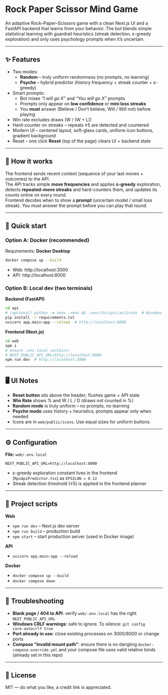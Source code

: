 # Rock Paper Scissor Mind Game

An adaptive Rock–Paper–Scissors game with a clean Next.js UI and a FastAPI backend that learns from your behavior. The bot blends simple statistical learning with guardrail heuristics (streak detection, ε-greedy exploration) and only uses psychology prompts when it’s uncertain.

---

## ✨ Features
- Two modes:
  - **Random** – truly uniform randomness (no prompts, no learning)
  - **Psyche** – hybrid predictor (history frequency + streak counter + ε-greedy)
- Smart prompts:
  - Bot mixes *“I will go X”* and *“You will go X”* prompts
  - Prompts only appear on **low confidence** or **mini loss streaks**
  - You **must** answer (Believe / Don’t believe, Will / Will not) before playing
- Win rate excludes draws (W / (W + L))
- Hard-counter on streaks – repeats ≥5 are detected and countered
- Modern UI – centered layout, soft-glass cards, uniform icon buttons, gradient background
- Reset – one click **Reset** (top of the page) clears UI + backend state

---

## 🧭 How it works
The frontend sends recent context (sequence of your last moves + outcomes) to the API.  
The API tracks simple **move frequencies** and applies **ε-greedy** exploration, detects **repeated-move streaks** and hard-counters them, and updates its counts online on every round.  
Frontend decides when to show a **prompt** (uncertain model / small loss streak). You must answer the prompt before you can play that round.  

---

## 🚀 Quick start

### Option A: Docker (recommended)
Requirements: **Docker Desktop**
```bash
docker compose up --build
```
- Web: http://localhost:3000  
- API: http://localhost:8000  

### Option B: Local dev (two terminals)

**Backend (FastAPI)**
```bash
cd api
# (optional) python -m venv .venv && .venv\Scripts\activate  # Windows
pip install -r requirements.txt
uvicorn app.main:app --reload  # http://localhost:8000
```

**Frontend (Next.js)**
```bash
cd web
npm i
# ensure .env.local contains:
# NEXT_PUBLIC_API_URL=http://localhost:8000
npm run dev  # http://localhost:3000
```

---

## 🖥️ UI Notes
- **Reset button** sits above the header; flushes game + API state
- **Win Rate** shows % and W / L / D (draws not counted in %)
- **Random mode** is truly uniform – no prompts, no learning
- **Psyche mode** uses history + heuristics; prompts appear only when needed
- Icons are in `web/public/icons`. Use equal sizes for uniform buttons.

---

## ⚙️ Configuration
**File:** `web/.env.local`
```env
NEXT_PUBLIC_API_URL=http://localhost:8000
```

- ε-greedy exploration constant lives in the frontend (`RpsApiPredictor.tsx`) as `EPSILON = 0.12`
- Streak detection threshold (≥5) is applied in the frontend planner

---

## 🧱 Project scripts
**Web**
- `npm run dev` – Next.js dev server  
- `npm run build` – production build  
- `npm start` – start production server (used in Docker image)  

**API**
- `uvicorn app.main:app --reload`  

**Docker**
- `docker compose up --build`  
- `docker compose down`  

---

## 🧪 Troubleshooting
- **Blank page / 404 to API**: verify `web/.env.local` has the right `NEXT_PUBLIC_API_URL`
- **Windows CRLF warnings**: safe to ignore. To silence: `git config core.autocrlf true`
- **Port already in use**: close existing processes on 3000/8000 or change ports
- **Compose “invalid mount path”**: ensure there is no dangling `docker-compose.override.yml` and your compose file uses valid relative binds (already set in this repo)


---

## 📄 License
MIT — do what you like, a credit link is appreciated.


